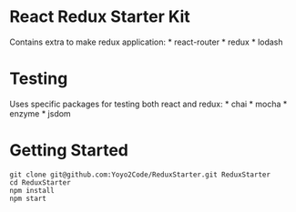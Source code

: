 # React Redux Starter Kit

Contains extra to make redux application:
    * react-router
    * redux
    * lodash

# Testing

Uses specific packages for testing both react and redux:
    * chai
    * mocha
    * enzyme
    * jsdom

# Getting Started

```
git clone git@github.com:Yoyo2Code/ReduxStarter.git ReduxStarter
cd ReduxStarter
npm install
npm start
```